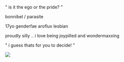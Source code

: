 " is it the ego or the pride? " 

bonnibel / parasite 

17yo genderfae aroflux lesbian

proudly silly .. i love being joypilled and wondermaxxing

" i guess thats for you to decide! "

<p align="centre">
<img src="https://files.catbox.moe/54ch48.gif">
</p> 
